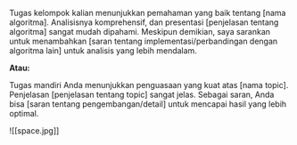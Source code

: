 Tugas kelompok kalian menunjukkan pemahaman yang baik tentang [nama algoritma]. Analisisnya komprehensif, dan presentasi [penjelasan tentang algoritma] sangat mudah dipahami.  Meskipun demikian, saya sarankan untuk menambahkan [saran tentang implementasi/perbandingan dengan algoritma lain]  untuk analisis yang lebih mendalam. 

**Atau:**

Tugas mandiri Anda menunjukkan penguasaan yang kuat atas [nama topic]. Penjelasan [penjelasan tentang topic]  sangat jelas.  Sebagai saran, Anda bisa [saran tentang pengembangan/detail]  untuk mencapai hasil yang lebih optimal.  


![[space.jpg]]
